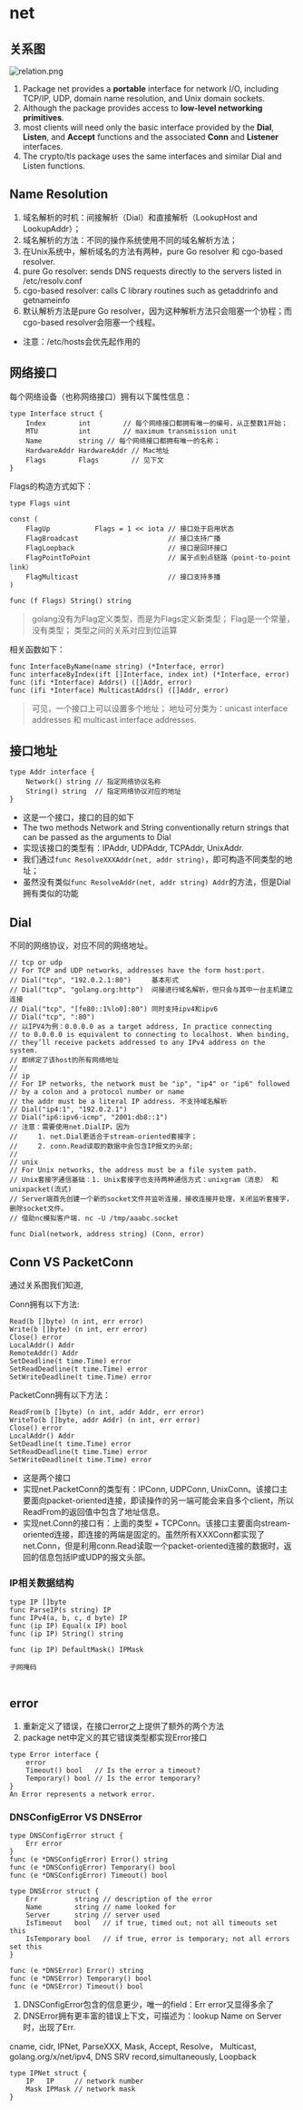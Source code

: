 # net

## 关系图

![relation.png](./relation.png)

1. Package net provides a **portable** interface for network I/O, including TCP/IP, UDP, domain name resolution, and Unix domain sockets.
2. Although the package provides access to **low-level networking primitives**.
3. most clients will need only the basic interface provided by the **Dial**, **Listen**, and **Accept** functions and the associated **Conn** and **Listener** interfaces.
4. The crypto/tls package uses the same interfaces and similar Dial and Listen functions.

## Name Resolution

1. 域名解析的时机：间接解析（Dial）和直接解析（LookupHost and LookupAddr）；
2. 域名解析的方法：不同的操作系统使用不同的域名解析方法；
3. 在Unix系统中，解析域名的方法有两种，pure Go resolver 和 cgo-based resolver.
4. pure Go resolver: sends DNS requests directly to the servers listed in /etc/resolv.conf
5. cgo-based resolver: calls C library routines such as getaddrinfo and getnameinfo
6. 默认解析方法是pure Go resolver，因为这种解析方法只会阻塞一个协程；而cgo-based resolver会阻塞一个线程。

>
- 注意：/etc/hosts会优先起作用的

## 网络接口

每个网络设备（也称网络接口）拥有以下属性信息：

```
type Interface struct {
	Index        int		// 每个网络接口都拥有唯一的编号，从正整数1开始；
	MTU          int		// maximum transmission unit
	Name         string	// 每个网络接口都拥有唯一的名称；
	HardwareAddr HardwareAddr // Mac地址
	Flags        Flags        // 见下文
}
```

Flags的构造方式如下：

```
type Flags uint

const (
	FlagUp           Flags = 1 << iota // 接口处于启用状态
	FlagBroadcast                      // 接口支持广播
	FlagLoopback                       // 接口是回环接口
	FlagPointToPoint                   // 属于点到点链路（point-to-point link）
	FlagMulticast                      // 接口支持多播
)

func (f Flags) String() string
```

>
> golang没有为Flag定义类型，而是为Flags定义新类型；
> Flag是一个常量，没有类型；
> 类型之间的关系对应到位运算

相关函数如下：

```
func InterfaceByName(name string) (*Interface, error)
func interfaceByIndex(ift []Interface, index int) (*Interface, error)
func (ifi *Interface) Addrs() ([]Addr, error)
func (ifi *Interface) MulticastAddrs() ([]Addr, error)
```

>
> 可见，一个接口上可以设置多个地址；
> 地址可分类为：unicast interface addresses 和 multicast interface addresses.

## 接口地址

```
type Addr interface {
    Network() string // 指定网络协议名称
    String() string  // 指定网络协议对应的地址
}
```

>
- 这是一个接口，接口的目的如下
- The two methods Network and String conventionally return strings that can be passed as the arguments to Dial
- 实现该接口的类型有：IPAddr, UDPAddr, TCPAddr, UnixAddr.
- 我们通过```func ResolveXXXAddr(net, addr string)```，即可构造不同类型的地址；
- 虽然没有类似```func ResolveAddr(net, addr string) Addr```的方法，但是Dial拥有类似的功能

## Dial

不同的网络协议，对应不同的网络地址。

```
// tcp or udp
// For TCP and UDP networks, addresses have the form host:port.
// Dial("tcp", "192.0.2.1:80")     基本形式
// Dial("tcp", "golang.org:http")  间接进行域名解析，但只会与其中一台主机建立连接
// Dial("tcp", "[fe80::1%lo0]:80") 同时支持ipv4和ipv6
// Dial("tcp", ":80") 
// 以IPV4为例：0.0.0.0 as a target address, In practice connecting
// to 0.0.0.0 is equivalent to connecting to localhost. When binding,
// they’ll receive packets addressed to any IPv4 address on the system.
// 即绑定了该host的所有网络地址
//
// ip
// For IP networks, the network must be "ip", "ip4" or "ip6" followed
// by a colon and a protocol number or name
// the addr must be a literal IP address. 不支持域名解析
// Dial("ip4:1", "192.0.2.1")
// Dial("ip6:ipv6-icmp", "2001:db8::1")
// 注意：需要使用net.DialIP，因为
//     1. net.Dial更适合于stream-oriented套接字；
//     2. conn.Read读取的数据中会包含IP报文的头部;
//
// unix
// For Unix networks, the address must be a file system path.
// Unix套接字通信基础：1. Unix套接字也支持两种通信方式：unixgram（消息） 和 unixpacket(流式)
// Server端首先创建一个新的socket文件并监听连接，接收连接并处理，关闭监听套接字，删除socket文件。
// 借助nc模拟客户端. nc -U /tmp/aaabc.socket

func Dial(network, address string) (Conn, error)
```

## Conn VS PacketConn

通过关系图我们知道,

Conn拥有以下方法:

```
Read(b []byte) (n int, err error)
Write(b []byte) (n int, err error)
Close() error
LocalAddr() Addr
RemoteAddr() Addr
SetDeadline(t time.Time) error
SetReadDeadline(t time.Time) error
SetWriteDeadline(t time.Time) error
```

PacketConn拥有以下方法：

```
ReadFrom(b []byte) (n int, addr Addr, err error)
WriteTo(b []byte, addr Addr) (n int, err error)
Close() error
LocalAddr() Addr
SetDeadline(t time.Time) error
SetReadDeadline(t time.Time) error
SetWriteDeadline(t time.Time) error
```

>
- 这是两个接口
- 实现net.PacketConn的类型有：IPConn, UDPConn, UnixConn。该接口主要面向packet-oriented连接，即读操作的另一端可能会来自多个client，所以ReadFrom的返回值中包含了地址信息。
- 实现net.Conn的接口有：上面的类型 + TCPConn。该接口主要面向stream-oriented连接，即连接的两端是固定的。虽然所有XXXConn都实现了net.Conn，但是利用conn.Read读取一个packet-oriented连接的数据时，返回的信息包括IP或UDP的报文头部。



### IP相关数据结构

```
type IP []byte
func ParseIP(s string) IP
func IPv4(a, b, c, d byte) IP
func (ip IP) Equal(x IP) bool
func (ip IP) String() string

func (ip IP) DefaultMask() IPMask

子网掩码


```

## error

1. 重新定义了错误，在接口error之上提供了额外的两个方法
2. package net中定义的其它错误类型都实现Error接口

```
type Error interface {
    error
    Timeout() bool   // Is the error a timeout?
    Temporary() bool // Is the error temporary?
}
An Error represents a network error.

```

### DNSConfigError VS DNSError

```
type DNSConfigError struct {
    Err error
}
func (e *DNSConfigError) Error() string
func (e *DNSConfigError) Temporary() bool
func (e *DNSConfigError) Timeout() bool

type DNSError struct {
    Err         string // description of the error
    Name        string // name looked for
    Server      string // server used
    IsTimeout   bool   // if true, timed out; not all timeouts set this
    IsTemporary bool   // if true, error is temporary; not all errors set this
}

func (e *DNSError) Error() string
func (e *DNSError) Temporary() bool
func (e *DNSError) Timeout() bool
```

1. DNSConfigError包含的信息更少，唯一的field：Err error又显得多余了
2. DNSError拥有更丰富的错误上下文，可描述为：lookup Name on Server时，出现了Err.


cname, cidr, IPNet, ParseXXX, Mask, Accept, Resolve， Multicast, golang.org/x/net/ipv4,
DNS SRV record,simultaneously, Loopback

```
type IPNet struct {
    IP   IP     // network number
    Mask IPMask // network mask
}
```

